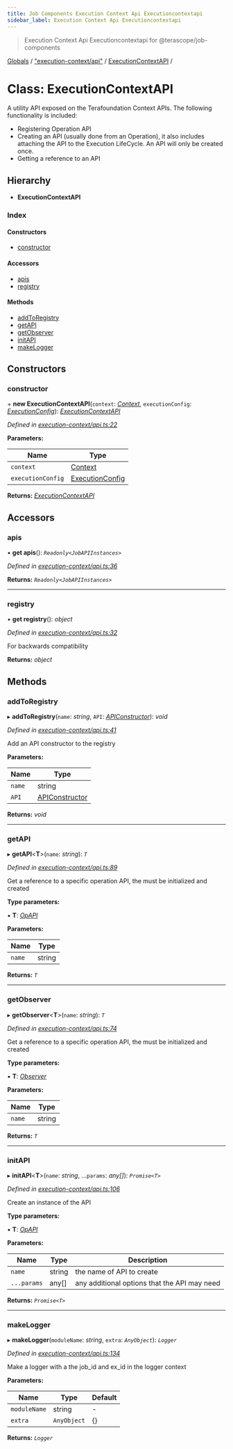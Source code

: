 ```yaml
---
title: Job Components Execution Context Api Executioncontextapi
sidebar_label: Execution Context Api Executioncontextapi
---
```


> Execution Context Api Executioncontextapi for @terascope/job-components

[Globals](../overview.md) / ["execution-context/api"](../modules/_execution_context_api_.md) / [ExecutionContextAPI](_execution_context_api_.executioncontextapi.md) /

# Class: ExecutionContextAPI

A utility API exposed on the Terafoundation Context APIs.
The following functionality is included:
 - Registering Operation API
 - Creating an API (usually done from an Operation),
   it also includes attaching the API to the Execution LifeCycle.
   An API will only be created once.
 - Getting a reference to an API

## Hierarchy

* **ExecutionContextAPI**

### Index

#### Constructors

* [constructor](_execution_context_api_.executioncontextapi.md#constructor)

#### Accessors

* [apis](_execution_context_api_.executioncontextapi.md#apis)
* [registry](_execution_context_api_.executioncontextapi.md#registry)

#### Methods

* [addToRegistry](_execution_context_api_.executioncontextapi.md#addtoregistry)
* [getAPI](_execution_context_api_.executioncontextapi.md#getapi)
* [getObserver](_execution_context_api_.executioncontextapi.md#getobserver)
* [initAPI](_execution_context_api_.executioncontextapi.md#initapi)
* [makeLogger](_execution_context_api_.executioncontextapi.md#makelogger)

## Constructors

###  constructor

\+ **new ExecutionContextAPI**(`context`: *[Context](../interfaces/_interfaces_context_.context.md)*, `executionConfig`: *[ExecutionConfig](../interfaces/_interfaces_jobs_.executionconfig.md)*): *[ExecutionContextAPI](_execution_context_api_.executioncontextapi.md)*

*Defined in [execution-context/api.ts:22](https://github.com/terascope/teraslice/tree/0c8b1cfadd6cd255811e506264906c5373f2ebea/packages/job-components/execution-context/api.ts#L22)*

**Parameters:**

Name | Type |
------ | ------ |
`context` | [Context](../interfaces/_interfaces_context_.context.md) |
`executionConfig` | [ExecutionConfig](../interfaces/_interfaces_jobs_.executionconfig.md) |

**Returns:** *[ExecutionContextAPI](_execution_context_api_.executioncontextapi.md)*

## Accessors

###  apis

• **get apis**(): *`Readonly<JobAPIInstances>`*

*Defined in [execution-context/api.ts:36](https://github.com/terascope/teraslice/tree/0c8b1cfadd6cd255811e506264906c5373f2ebea/packages/job-components/execution-context/api.ts#L36)*

**Returns:** *`Readonly<JobAPIInstances>`*

___

###  registry

• **get registry**(): *object*

*Defined in [execution-context/api.ts:32](https://github.com/terascope/teraslice/tree/0c8b1cfadd6cd255811e506264906c5373f2ebea/packages/job-components/execution-context/api.ts#L32)*

For backwards compatibility

**Returns:** *object*

## Methods

###  addToRegistry

▸ **addToRegistry**(`name`: *string*, `API`: *[APIConstructor](../modules/_operations_interfaces_.md#apiconstructor)*): *void*

*Defined in [execution-context/api.ts:41](https://github.com/terascope/teraslice/tree/0c8b1cfadd6cd255811e506264906c5373f2ebea/packages/job-components/execution-context/api.ts#L41)*

Add an API constructor to the registry

**Parameters:**

Name | Type |
------ | ------ |
`name` | string |
`API` | [APIConstructor](../modules/_operations_interfaces_.md#apiconstructor) |

**Returns:** *void*

___

###  getAPI

▸ **getAPI**<**T**>(`name`: *string*): *`T`*

*Defined in [execution-context/api.ts:89](https://github.com/terascope/teraslice/tree/0c8b1cfadd6cd255811e506264906c5373f2ebea/packages/job-components/execution-context/api.ts#L89)*

Get a reference to a specific operation API,
the must be initialized and created

**Type parameters:**

▪ **T**: *[OpAPI](../modules/_interfaces_operations_.md#opapi)*

**Parameters:**

Name | Type |
------ | ------ |
`name` | string |

**Returns:** *`T`*

___

###  getObserver

▸ **getObserver**<**T**>(`name`: *string*): *`T`*

*Defined in [execution-context/api.ts:74](https://github.com/terascope/teraslice/tree/0c8b1cfadd6cd255811e506264906c5373f2ebea/packages/job-components/execution-context/api.ts#L74)*

Get a reference to a specific operation API,
the must be initialized and created

**Type parameters:**

▪ **T**: *[Observer](_operations_observer_.observer.md)*

**Parameters:**

Name | Type |
------ | ------ |
`name` | string |

**Returns:** *`T`*

___

###  initAPI

▸ **initAPI**<**T**>(`name`: *string*, ...`params`: *any[]*): *`Promise<T>`*

*Defined in [execution-context/api.ts:106](https://github.com/terascope/teraslice/tree/0c8b1cfadd6cd255811e506264906c5373f2ebea/packages/job-components/execution-context/api.ts#L106)*

Create an instance of the API

**Type parameters:**

▪ **T**: *[OpAPI](../modules/_interfaces_operations_.md#opapi)*

**Parameters:**

Name | Type | Description |
------ | ------ | ------ |
`name` | string | the name of API to create |
`...params` | any[] | any additional options that the API may need  |

**Returns:** *`Promise<T>`*

___

###  makeLogger

▸ **makeLogger**(`moduleName`: *string*, `extra`: *`AnyObject`*): *`Logger`*

*Defined in [execution-context/api.ts:134](https://github.com/terascope/teraslice/tree/0c8b1cfadd6cd255811e506264906c5373f2ebea/packages/job-components/execution-context/api.ts#L134)*

Make a logger with a the job_id and ex_id in the logger context

**Parameters:**

Name | Type | Default |
------ | ------ | ------ |
`moduleName` | string | - |
`extra` | `AnyObject` |  {} |

**Returns:** *`Logger`*
